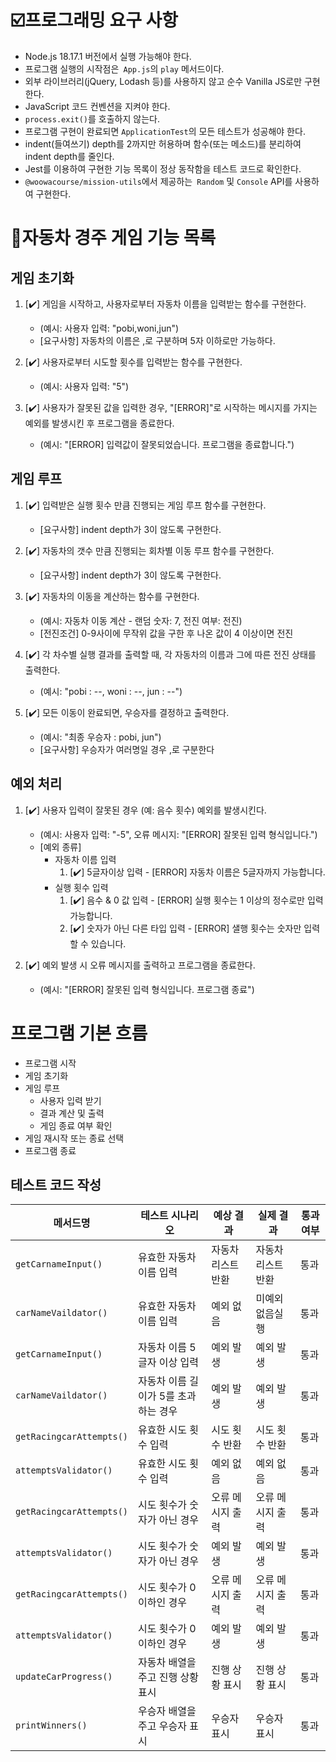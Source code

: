 # ☑️프로그래밍 요구 사항

- Node.js 18.17.1 버전에서 실행 가능해야 한다.
- 프로그램 실행의 시작점은` App.js`의 `play` 메서드이다.
- 외부 라이브러리(jQuery, Lodash 등)를 사용하지 않고 순수 Vanilla JS로만 구현한다.
- JavaScript 코드 컨벤션을 지켜야 한다.
- `process.exit()`를 호출하지 않는다.
- 프로그램 구현이 완료되면 `ApplicationTest`의 모든 테스트가 성공해야 한다.
- indent(들여쓰기) depth를 2까지만 허용하며 함수(또는 메소드)를 분리하여 indent depth를 줄인다.
- Jest를 이용하여 구현한 기능 목록이 정상 동작함을 테스트 코드로 확인한다.
- `@woowacourse/mission-utils`에서 제공하는` Random` 및 `Console` API를 사용하여 구현한다.

# 🚕자동차 경주 게임 기능 목록

## 게임 초기화

1. [✔️] 게임을 시작하고, 사용자로부터 자동차 이름을 입력받는 함수를 구현한다.

   - (예시: 사용자 입력: "pobi,woni,jun")
   - [요구사항] 자동차의 이름은 ,로 구분하며 5자 이하로만 가능하다.

2. [✔️] 사용자로부터 시도할 횟수를 입력받는 함수를 구현한다.

   - (예시: 사용자 입력: "5")

3. [✔️] 사용자가 잘못된 값을 입력한 경우, "[ERROR]"로 시작하는 메시지를 가지는 예외를 발생시킨 후 프로그램을 종료한다.
   - (예시: "[ERROR] 입력값이 잘못되었습니다. 프로그램을 종료합니다.")

## 게임 루프

1. [✔️] 입력받은 실행 횟수 만큼 진행되는 게임 루프 함수를 구현한다.

   - [요구사항] indent depth가 3이 않도록 구현한다.

2. [✔️] 자동차의 갯수 만큼 진행되는 회차별 이동 루프 함수를 구현한다.

   - [요구사항] indent depth가 3이 않도록 구현한다.

3. [✔️] 자동차의 이동을 계산하는 함수를 구현한다.

   - (예시: 자동차 이동 계산 - 랜덤 숫자: 7, 전진 여부: 전진)
   - [전진조건] 0-9사이에 무작위 값을 구한 후 나온 값이 4 이상이면 전진

4. [✔️] 각 차수별 실행 결과를 출력할 때, 각 자동차의 이름과 그에 따른 전진 상태를 출력한다.

   - (예시: "pobi : --, woni : --, jun : --")

5. [✔️] 모든 이동이 완료되면, 우승자를 결정하고 출력한다.

   - (예시: "최종 우승자 : pobi, jun")
   - [요구사항] 우승자가 여러명일 경우 ,로 구분한다

## 예외 처리

1. [✔️] 사용자 입력이 잘못된 경우 (예: 음수 횟수) 예외를 발생시킨다.

   - (예시: 사용자 입력: "-5", 오류 메시지: "[ERROR] 잘못된 입력 형식입니다.")
   - [예외 종류]
     - 자동차 이름 입력
       1. [✔️] 5글자이상 입력 - [ERROR] 자동차 이름은 5글자까지 가능합니다.
     - 실행 횟수 입력
       1. [✔️] 음수 & 0 값 입력 - [ERROR] 실행 횟수는 1 이상의 정수로만 입력 가능합니다.
       2. [✔️] 숫자가 아닌 다른 타입 입력 - [ERROR] 샐행 횟수는 숫자만 입력할 수 있습니다.

2. [✔️] 예외 발생 시 오류 메시지를 출력하고 프로그램을 종료한다.
   - (예시: "[ERROR] 잘못된 입력 형식입니다. 프로그램 종료")

# 프로그램 기본 흐름

- 프로그램 시작
- 게임 초기화
- 게임 루프
  - 사용자 입력 받기
  - 결과 계산 및 출력
  - 게임 종료 여부 확인
- 게임 재시작 또는 종료 선택
- 프로그램 종료

## 테스트 코드 작성

| 메서드명                 | 테스트 시나리오                      | 예상 결과          | 실제 결과          | 통과 여부 |
| ------------------------ | ------------------------------------ | ------------------ | ------------------ | --------- |
| `getCarnameInput()`      | 유효한 자동차 이름 입력              | 자동차 리스트 반환 | 자동차 리스트 반환 | 통과      |
| `carNameVaildator()`     | 유효한 자동차 이름 입력              | 예외 없음          | 미예외 없음실행    | 통과      |
| `getCarnameInput()`      | 자동차 이름 5글자 이상 입력          | 예외 발생          | 예외 발생          | 통과      |
| `carNameVaildator()`     | 자동차 이름 길이가 5를 초과하는 경우 | 예외 발생          | 예외 발생          | 통과      |
| `getRacingcarAttempts()` | 유효한 시도 횟수 입력                | 시도 횟수 반환     | 시도 횟수 반환     | 통과      |
| `attemptsValidator()`    | 유효한 시도 횟수 입력                | 예외 없음          | 예외 없음          | 통과      |
| `getRacingcarAttempts()` | 시도 횟수가 숫자가 아닌 경우         | 오류 메시지 출력   | 오류 메시지 출력   | 통과      |
| `attemptsValidator()`    | 시도 횟수가 숫자가 아닌 경우         | 예외 발생          | 예외 발생          | 통과      |
| `getRacingcarAttempts()` | 시도 횟수가 0 이하인 경우            | 오류 메시지 출력   | 오류 메시지 출력   | 통과      |
| `attemptsValidator()`    | 시도 횟수가 0 이하인 경우            | 예외 발생          | 예외 발생          | 통과      |
| `updateCarProgress()`    | 자동차 배열을 주고 진행 상황 표시    | 진행 상황 표시     | 진행 상황 표시     | 통과      |
| `printWinners()`         | 우승자 배열을 주고 우승자 표시       | 우승자 표시        | 우승자 표시        | 통과      |
